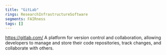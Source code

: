 ```yaml
---
title: "GitLab"
rings: ResearchInfrastructureSoftware
segments: FAIRness
tags: []
---
```

https://gitlab.com/
A platform for version control and collaboration, allowing developers to manage and store their code repositories, track changes, and collaborate with others.
